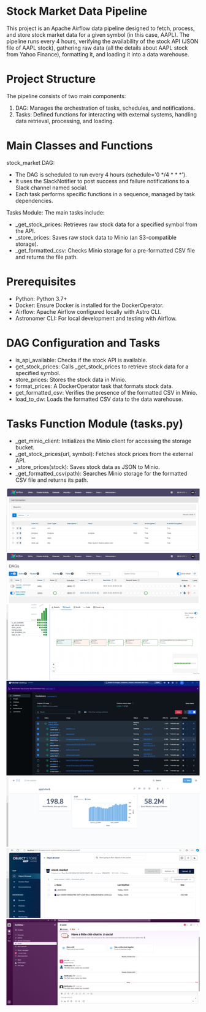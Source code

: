 Stock Market Data Pipeline
========

This project is an Apache Airflow data pipeline designed to fetch, process, and store stock market data for a given symbol (in this case, AAPL). The pipeline runs every 4 hours, verifying the availability of the stock API (JSON file of AAPL stock), gathering raw data (all the details about AAPL stock from Yahoo Finance), formatting it, and loading it into a data warehouse.

Project Structure
================

The pipeline consists of two main components:

1. DAG: Manages the orchestration of tasks, schedules, and notifications.
2. Tasks: Defined functions for interacting with external systems, handling data retrieval, processing, and loading.

Main Classes and Functions
===========================

stock_market DAG:

- The DAG is scheduled to run every 4 hours (schedule='0 */4 * * *').
- It uses the SlackNotifier to post success and failure notifications to a Slack channel named social.
- Each task performs specific functions in a sequence, managed by task dependencies.

Tasks Module: The main tasks include:

- _get_stock_prices: Retrieves raw stock data for a specified symbol from the API.
- _store_prices: Saves raw stock data to Minio (an S3-compatible storage).
- _get_formatted_csv: Checks Minio storage for a pre-formatted CSV file and returns the file path.

Prerequisites
=================================

- Python: Python 3.7+
- Docker: Ensure Docker is installed for the DockerOperator.
- Airflow: Apache Airflow configured locally with Astro CLI.
- Astronomer CLI: For local development and testing with Airflow.

DAG Configuration and Tasks
=======

- is_api_available: Checks if the stock API is available.
- get_stock_prices: Calls _get_stock_prices to retrieve stock data for a specified symbol.
- store_prices: Stores the stock data in Minio.
- format_prices: A DockerOperator task that formats stock data.
- get_formatted_csv: Verifies the presence of the formatted CSV in Minio.
- load_to_dw: Loads the formatted CSV data to the data warehouse.

Tasks Function Module (tasks.py)
=======

- _get_minio_client: Initializes the Minio client for accessing the storage bucket.
- _get_stock_prices(url, symbol): Fetches stock prices from the external API.
- _store_prices(stock): Saves stock data as JSON to Minio.
- _get_formatted_csv(path): Searches Minio storage for the formatted CSV file and returns its path.

![Airflow connections](airflowconf.png)
![Airflow dag](airflowdag.png)
![Airflow tasks](airflowtasks.png)
![Airflow docker](docker.png)
![Airflow metabase](metabase.png)
![Airflow minio](minio.png)
![Airflow slack](slack.png)
